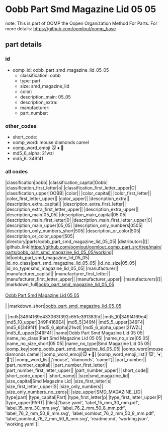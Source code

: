 # Oobb Part Smd Magazine Lid 05 05  

note: This is part of OOMP the Oopen Organization Method For Parts. For more details: https://github.com/oomlout/oomp_base

##  part details





### id
* oomp_id: oobb_part_smd_magazine_lid_05_05
  * classification: oobb
  * type: part
  * size: smd_magazine_lid
  * color: 
  * description_main: 05_05
  * description_extra: 
  * manufacturer: 
  * part_number: 

### other_codes
* short_code: 
* oomp_word: mouse diamonds camel
* oomp_word_emoji :mouse: :diamonds: :camel:
* md5_6_alpha: 21wzl
* md5_6: 349f41

### all codes 
|classification|oobb|
|classification_capital|Oobb|
|classification_first_letter|o|
|classification_first_letter_upper|O|
|classification_upper|OOBB|
|color||
|color_capital||
|color_first_letter||
|color_first_letter_upper||
|color_upper||
|description_extra||
|description_extra_capital||
|description_extra_first_letter||
|description_extra_first_letter_upper||
|description_extra_upper||
|description_main|05_05|
|description_main_capital|05 05|
|description_main_first_letter|0|
|description_main_first_letter_upper|0|
|description_main_upper|05_05|
|description_only_numbers|0505|
|description_only_numbers_short|505|
|description_or_color|505|
|description_or_color_upper|505|
|directory|parts/oobb_part_smd_magazine_lid_05_05|
|distributors|[]|
|github_link|https://github.com/oomlout/oomlout_oomp_part_src/tree/main/parts/oobb_part_smd_magazine_lid_05_05/working|
|id|oobb_part_smd_magazine_lid_05_05|
|id_no_class|part_smd_magazine_lid_05_05|
|id_no_size|05_05|
|id_no_type|smd_magazine_lid_05_05|
|manufacturer||
|manufacturer_capital||
|manufacturer_first_letter||
|manufacturer_first_letter_upper||
|manufacturer_upper||
|manufacturers|[]|
|markdown_full|[oobb_part_smd_magazine_lid_05_05](https://github.com/oomlout/oomlout_oomp_part_src/tree/main/parts/oobb_part_smd_magazine_lid_05_05/working)<br>[](https://github.com/oomlout/oomlout_oomp_part_src/tree/main/parts/oobb_part_smd_magazine_lid_05_05/working)<br>[Oobb Part Smd Magazine Lid 05 05](https://github.com/oomlout/oomlout_oomp_part_src/tree/main/parts/oobb_part_smd_magazine_lid_05_05/working)<br><br>|
|markdown_short|[oobb_part_smd_magazine_lid_05_05](https://github.com/oomlout/oomlout_oomp_part_src/tree/main/parts/oobb_part_smd_magazine_lid_05_05/working)<br><br>|
|md5|349f4169e433063f392c651e391383fd|
|md5_10|349f4169e4|
|md5_10_upper|349F4169E4|
|md5_5|349f4|
|md5_5_upper|349F4|
|md5_6|349f41|
|md5_6_alpha|21wzl|
|md5_6_alpha_upper|21WZL|
|md5_6_upper|349F41|
|name|Oobb Part Smd Magazine Lid 05 05|
|name_no_class|Part Smd Magazine Lid 05 05|
|name_no_size|05 05|
|name_no_size_short|05 05|
|name_no_type|Smd Magazine Lid 05 05|
|oomp_key|oomp_oobb_part_smd_magazine_lid_05_05|
|oomp_word|mouse diamonds camel|
|oomp_word_emoji|:mouse: :diamonds: :camel:|
|oomp_word_emoji_list|[':mouse:', ':diamonds:', ':camel:']|
|oomp_word_list|['mouse', 'diamonds', 'camel']|
|part_number||
|part_number_capital||
|part_number_first_letter||
|part_number_first_letter_upper||
|part_number_upper||
|short_code||
|short_code_upper||
|short_name||
|size|smd_magazine_lid|
|size_capital|Smd Magazine Lid|
|size_first_letter|s|
|size_first_letter_upper|S|
|size_only_numbers||
|size_only_numbers_no_zeros||
|size_upper|SMD_MAGAZINE_LID|
|type|part|
|type_capital|Part|
|type_first_letter|p|
|type_first_letter_upper|P|
|type_upper|PART|
|files|['base.yaml', 'label_15_mm_30_mm.pdf', 'label_15_mm_30_mm.svg', 'label_76_2_mm_50_8_mm.pdf', 'label_76_2_mm_50_8_mm.svg', 'label_oomlout_76_2_mm_50_8_mm.pdf', 'label_oomlout_76_2_mm_50_8_mm.svg', 'readme.md', 'working.json', 'working.yaml']|
